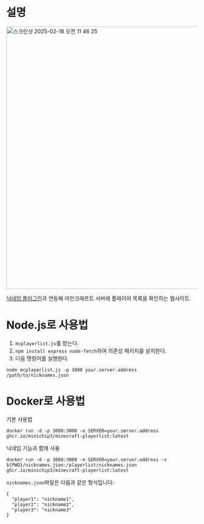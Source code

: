 # 설명
<img width="690" alt="스크린샷 2025-02-18 오전 11 46 25" src="https://github.com/user-attachments/assets/a95d816a-e3b6-4781-85c9-e001ef76002f" />

[닉네임 플러그인](https://github.com/minichip3/minecraft-nickname)과 연동해 마인크래프트 서버에 플레이어 목록을 확인하는 웹사이트.

# Node.js로 사용법
1. `mcplayerlist.js`를 받는다.
2. `npm install express node-fetch`하여 의존성 패키지를 설치한다.
3. 다음 명령어를 실행한다.
```
node mcplayerlist.js -p 3000 your.server.address /path/to/nicknames.json
```

# Docker로 사용법
기본 사용법
```
docker run -d -p 3000:3000 -e SERVER=your.server.address ghcr.io/minichip3/minecraft-playerlist:latest
```

닉네임 기능과 함께 사용
```
docker run -d -p 3000:3000 -e SERVER=your.server.address -v ${PWD}/nicknames.json:/playerlist/nicknames.json ghcr.io/minichip3/minecraft-playerlist:latest
```
`nicknames.json`파일은 다음과 같은 형식입니다:
```
{
  "player1": "nickname1",
  "player2": "nickname2",
  "player3": "nickname3"
}
```

